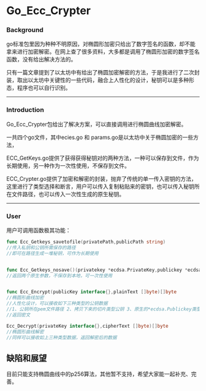 # Go_Ecc_Crypter

### Background

go标准包里因为种种不明原因，对椭圆形加密只给出了数字签名的函数，却不能拿来进行加密解密。在网上查了很多资料，大多都是调用了椭圆形加密的数字签名函数，没有给出解决方法的。

只有一篇文章提到了以太坊中有给出了椭圆加密解密的方法，于是我进行了二次封装，取出以太坊中关键性的一些代码，融合上人性化的设计，秘钥可以是多种形态，程序也可以自行识别。

****

### Introduction

Go_Ecc_Crypter包给出了解决方案，可以直接调用进行椭圆曲线加密解密。

一共四个go文件，其中ecies.go 和 params.go是以太坊中关于椭圆加密的一些方法，

ECC_GetKeys.go提供了获得获得秘钥对的两种方法，一种可以保存到文件，作为长期使用，另一种作为一次性使用，不保存到文件。

ECC_Crypter.go提供了加密和解密的封装，抛弃了传统的单一传入密钥的方法，这里进行了类型选择和断言，用户可以传入复制粘贴来的密钥，也可以传入秘钥所在文件路径，也可以传入一次性生成的原生秘钥。

****

### User

用户可调用函数极其功能：

```go
func Ecc_Getkeys_savetofile(privatePath,publicPath string)
//传入私钥和公钥所需保存的路径
//即可在路径生成一堆秘钥，可作为长期使用


func Ecc_Getkeys_nosave()(privatekey *ecdsa.PrivateKey,publickey *ecdsa.PublicKey)
//返回两个原生参数，不保存到本地，可一次性使用


func Ecc_Encrypt(publicKey interface{},plainText []byte)[]byte
//椭圆形曲线加密
//人性化设计，可以接收如下三种类型的公钥数据
//1、公钥所在pem文件路径 2、拷贝下来的切片类型公钥 3、原生的*ecdsa.Publickey类型
//返回密文 

Ecc_Decrypt(privateKey interface{},cipherText []byte)[]byte
//椭圆形曲线解密
//同样可以接收如上三种类型数据，返回解密后的数据
```

## 缺陷和展望

目前只能支持椭圆曲线中的p256算法，其他暂不支持，希望大家能一起补充、完善。





